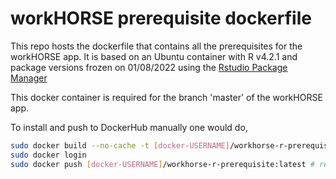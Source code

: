 # workHORSE prerequisite dockerfile

This repo hosts the dockerfile that contains all the prerequisites for the workHORSE app. It is based on an Ubuntu container with R v4.2.1 and package versions frozen on 01/08/2022 using the [Rstudio Package Manager](https://packagemanager.rstudio.com/client/#/repos/1/overview)

This  docker container is required for the branch 'master' of the workHORSE app.

To install and push to DockerHub manually one would do,
```bash
sudo docker build --no-cache -t [docker-USERNAME]/workhorse-r-prerequisite:latest . # replace [docker-USERNAME] with your docker username
sudo docker login
sudo docker push [docker-USERNAME]/workhorse-r-prerequisite:latest # replace [docker-USERNAME] with your docker username
```
